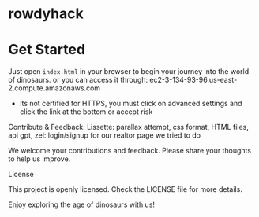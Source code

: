 # rowdyhack
# Get Started

Just open `index.html` in your browser to begin your journey into the world of dinosaurs.
or you can access it through: ec2-3-134-93-96.us-east-2.compute.amazonaws.com
- its not certified for HTTPS, you must click on advanced settings and click the link at the bottom or accept risk 

Contribute & Feedback:
Lissette: parallax attempt, css format, HTML files, api gpt, 
zel: login/signup for our realtor page we tried to do 

We welcome your contributions and feedback. Please share your thoughts to help us improve.

License

This project is openly licensed. Check the LICENSE file for more details.

Enjoy exploring the age of dinosaurs with us!

